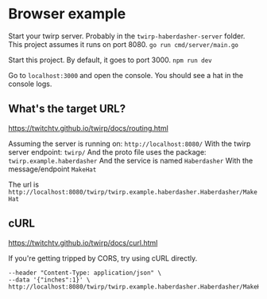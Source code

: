 # Browser example
Start your twirp server. Probably in the `twirp-haberdasher-server` folder.
This project assumes it runs on port 8080.
`go run cmd/server/main.go`

Start this project. By default, it goes to port 3000.
`npm run dev`

Go to `localhost:3000` and open the console. You should see a hat in the console logs.

## What's the target URL?
https://twitchtv.github.io/twirp/docs/routing.html

Assuming the server is running on: `http://localhost:8080/`
With the twirp server endpoint: `twirp/`
And the proto file uses the package: `twirp.example.haberdasher`
And the service is named `Haberdasher`
With the message/endpoint `MakeHat`

The url is `http://localhost:8080/twirp/twirp.example.haberdasher.Haberdasher/MakeHat`

## cURL
https://twitchtv.github.io/twirp/docs/curl.html

If you're getting tripped by CORS, try using cURL directly.

```curl --request "POST" \
--header "Content-Type: application/json" \
--data '{"inches":1}' \
http://localhost:8080/twirp/twirp.example.haberdasher.Haberdasher/MakeHat```
